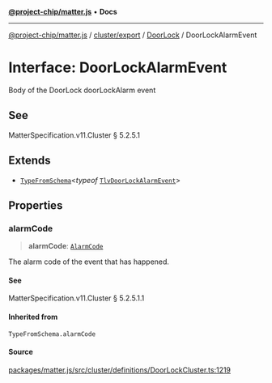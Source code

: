 [**@project-chip/matter.js**](../../../../../README.md) • **Docs**

***

[@project-chip/matter.js](../../../../../modules.md) / [cluster/export](../../../README.md) / [DoorLock](../README.md) / DoorLockAlarmEvent

# Interface: DoorLockAlarmEvent

Body of the DoorLock doorLockAlarm event

## See

MatterSpecification.v11.Cluster § 5.2.5.1

## Extends

- [`TypeFromSchema`](../../../../../tlv/export/README.md#typefromschemas)\<*typeof* [`TlvDoorLockAlarmEvent`](../README.md#tlvdoorlockalarmevent)\>

## Properties

### alarmCode

> **alarmCode**: [`AlarmCode`](../enumerations/AlarmCode.md)

The alarm code of the event that has happened.

#### See

MatterSpecification.v11.Cluster § 5.2.5.1.1

#### Inherited from

`TypeFromSchema.alarmCode`

#### Source

[packages/matter.js/src/cluster/definitions/DoorLockCluster.ts:1219](https://github.com/project-chip/matter.js/blob/7a8cbb56b87d4ccf34bec5a9a95ab40a1711324f/packages/matter.js/src/cluster/definitions/DoorLockCluster.ts#L1219)
